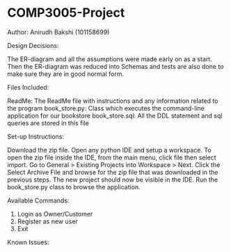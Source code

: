 # COMP3005-Project


Author: Anirudh Bakshi (101158699)


Design Decisions:

The ER-diagram and all the assumptions were made early on as a start. Then the ER-diagram was reduced into Schemas and tests are also done to make sure they are in good normal form.


Files Included:

ReadMe: The ReadMe file with instructions and any information related to the program
book_store.py: Class which executes the command-line application for our bookstore
book_store.sql: All the DDL statement and sql queries are stored in this file


Set-up Instructions:

Download the zip file. Open any python IDE and setup a workspace. To open the zip file inside the IDE, from the main menu, click file then select import. Go to General > Existing Projects into Workspace > Next. Click the Select Archive File and browse for the zip file that was downloaded in the previous steps. The new project should now be visible in the IDE. Run the book_store.py class to browse the application.


Available Commands:

1. Login as Owner/Customer
2. Register as new user
3. Exit


Known Issues:

